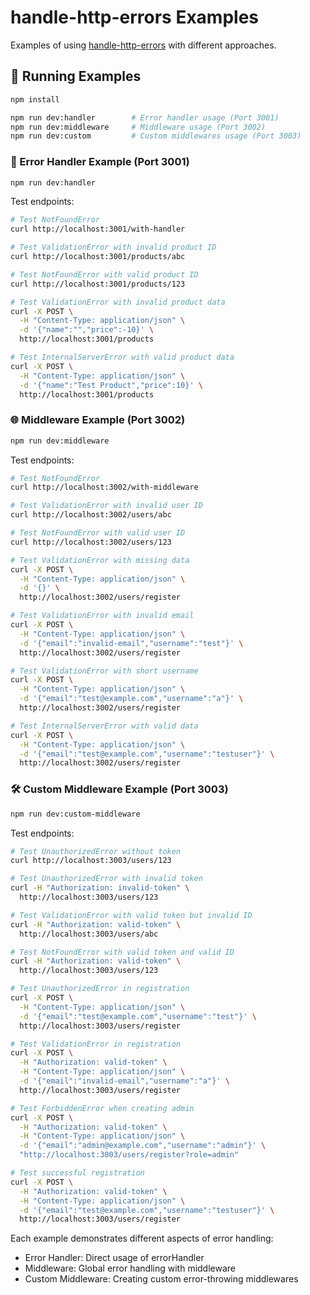 # handle-http-errors Examples

Examples of using [handle-http-errors](https://www.npmjs.com/package/handle-http-errors) with different approaches.

## 🚀 Running Examples

```bash
npm install

npm run dev:handler        # Error handler usage (Port 3001)
npm run dev:middleware     # Middleware usage (Port 3002)
npm run dev:custom         # Custom middlewares usage (Port 3003)
```

### 🔧 Error Handler Example (Port 3001)

```bash
npm run dev:handler
```

Test endpoints:

```bash
# Test NotFoundError
curl http://localhost:3001/with-handler

# Test ValidationError with invalid product ID
curl http://localhost:3001/products/abc

# Test NotFoundError with valid product ID
curl http://localhost:3001/products/123

# Test ValidationError with invalid product data
curl -X POST \
  -H "Content-Type: application/json" \
  -d '{"name":"","price":-10}' \
  http://localhost:3001/products

# Test InternalServerError with valid product data
curl -X POST \
  -H "Content-Type: application/json" \
  -d '{"name":"Test Product","price":10}' \
  http://localhost:3001/products
```

### 🌐 Middleware Example (Port 3002)

```bash
npm run dev:middleware
```

Test endpoints:

```bash
# Test NotFoundError
curl http://localhost:3002/with-middleware

# Test ValidationError with invalid user ID
curl http://localhost:3002/users/abc

# Test NotFoundError with valid user ID
curl http://localhost:3002/users/123

# Test ValidationError with missing data
curl -X POST \
  -H "Content-Type: application/json" \
  -d '{}' \
  http://localhost:3002/users/register

# Test ValidationError with invalid email
curl -X POST \
  -H "Content-Type: application/json" \
  -d '{"email":"invalid-email","username":"test"}' \
  http://localhost:3002/users/register

# Test ValidationError with short username
curl -X POST \
  -H "Content-Type: application/json" \
  -d '{"email":"test@example.com","username":"a"}' \
  http://localhost:3002/users/register

# Test InternalServerError with valid data
curl -X POST \
  -H "Content-Type: application/json" \
  -d '{"email":"test@example.com","username":"testuser"}' \
  http://localhost:3002/users/register
```

### 🛠️ Custom Middleware Example (Port 3003)

```bash
npm run dev:custom-middleware
```

Test endpoints:

```bash
# Test UnauthorizedError without token
curl http://localhost:3003/users/123

# Test UnauthorizedError with invalid token
curl -H "Authorization: invalid-token" \
  http://localhost:3003/users/123

# Test ValidationError with valid token but invalid ID
curl -H "Authorization: valid-token" \
  http://localhost:3003/users/abc

# Test NotFoundError with valid token and valid ID
curl -H "Authorization: valid-token" \
  http://localhost:3003/users/123

# Test UnauthorizedError in registration
curl -X POST \
  -H "Content-Type: application/json" \
  -d '{"email":"test@example.com","username":"test"}' \
  http://localhost:3003/users/register

# Test ValidationError in registration
curl -X POST \
  -H "Authorization: valid-token" \
  -H "Content-Type: application/json" \
  -d '{"email":"invalid-email","username":"a"}' \
  http://localhost:3003/users/register

# Test ForbiddenError when creating admin
curl -X POST \
  -H "Authorization: valid-token" \
  -H "Content-Type: application/json" \
  -d '{"email":"admin@example.com","username":"admin"}' \
  "http://localhost:3003/users/register?role=admin"

# Test successful registration
curl -X POST \
  -H "Authorization: valid-token" \
  -H "Content-Type: application/json" \
  -d '{"email":"test@example.com","username":"testuser"}' \
  http://localhost:3003/users/register
```

Each example demonstrates different aspects of error handling:
- Error Handler: Direct usage of errorHandler
- Middleware: Global error handling with middleware
- Custom Middleware: Creating custom error-throwing middlewares
